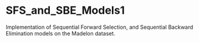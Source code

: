 # SFS_and_SBE_Models1
Implementation of Sequential Forward Selection, and Sequential Backward Elimination models on the Madelon dataset.
